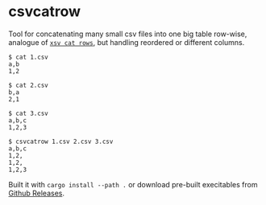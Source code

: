 # csvcatrow 

Tool for concatenating many small csv files into one big table row-wise, analogue of [`xsv cat rows`][1], but handling reordered or different columns.


```
$ cat 1.csv
a,b
1,2

$ cat 2.csv
b,a
2,1

$ cat 3.csv
a,b,c
1,2,3

$ csvcatrow 1.csv 2.csv 3.csv
a,b,c
1,2,
1,2,
1,2,3
```

Built it with `cargo install --path .` or download pre-built execitables from [Github Releases][2].

[1]:https://github.com/BurntSushi/xsv
[2]:https://github.com/vi/csvcatrow/releases/
